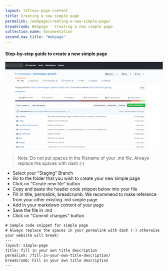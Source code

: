 ```yaml
---
layout: leftnav-page-content
title: Creating a new simple page
permalink: /webpage/creating-a-new-simple-page/
breadcrumb: Webpage - Creating a new simple page
collection_name: documentation
second_nav_title: "Webpage"
---
```

#### **Step-by-step guide to create a new simple page**
![Create a new simple page](/images/resources/adding-a-new-simple-page.gif)
> Note: Do not put spaces in the filename of your .md file. Always replace the spaces with dash (-)

* Select your "Staging" Branch
* Go to the folder that you wish to create your new simple page
* Click on “Create new file” button
* Copy and paste the header code snippet below into your file
* Fill in title, permalink, breadcrumb. We recommend to make reference from your other existing .md simple page
* Add in your markdown content of your page
* Save the file in .md
* Click on "Commit changes" button

```
# Sample code snippet for simple page
# Always replace the spaces in your permalink with dash (-) otherwise your website will break!
---
layout: simple-page
title: fill in your own title description
permalink: /fill-in-your-own-title-description/
breadcrumb: Fill in your own title description
---
```
